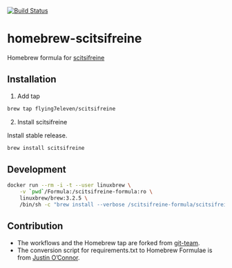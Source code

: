 [![Build Status](https://img.shields.io/github/actions/workflow/status/hekmekk/homebrew-git-team/verify-published-formula.yaml?branch=master&logo=github&style=for-the-badge)](https://github.com/hekmekk/homebrew-git-team/actions)

# homebrew-scitsifreine

Homebrew formula for [scitsifreine](https://github.com/flying7eleven/scitsifreine)

## Installation

1. Add tap
```bash
brew tap flying7eleven/scitsifreine
```

2. Install scitsifreine

Install stable release.
```bash
brew install scitsifreine
```

## Development
```bash
docker run --rm -i -t --user linuxbrew \
	-v `pwd`/Formula:/scitsifreine-formula:ro \
	linuxbrew/brew:3.2.5 \
	/bin/sh -c "brew install --verbose /scitsifreine-formula/scitsifreine.rb"
```

## Contribution
- The workflows and the Homebrew tap are forked from [git-team](https://github.com/hekmekk/homebrew-git-team).
- The conversion script for requirements.txt to Homebrew Formulae is from [Justin O’Connor](https://justinoconnor.codes/2023/07/22/converting-pythons-requirements-txt-into-homebrew-formula-resources/).

